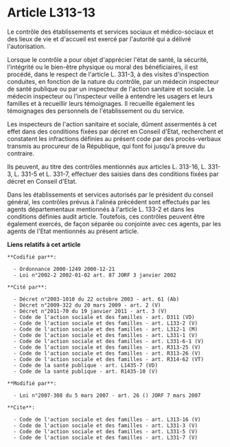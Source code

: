 # Article L313-13

Le contrôle des établissements et services sociaux et médico-sociaux et des lieux de vie et d'accueil est exercé par
l'autorité qui a délivré l'autorisation. 

Lorsque le contrôle a pour objet d'apprécier l'état de santé, la sécurité, l'intégrité ou le bien-être physique ou moral des
bénéficiaires, il est procédé, dans le respect de l'article L. 331-3, à des visites d'inspection conduites, en fonction de la
nature du contrôle, par un médecin inspecteur de santé publique ou par un inspecteur de l'action sanitaire et sociale. Le
médecin inspecteur ou l'inspecteur veille à entendre les usagers et leurs familles et à recueillir leurs témoignages. Il
recueille également les témoignages des personnels de l'établissement ou du service. 

Les inspecteurs de l'action sanitaire et sociale, dûment assermentés à cet effet dans des conditions fixées par décret en
Conseil d'Etat, recherchent et constatent les infractions définies au présent code par des procès-verbaux transmis au
procureur de la République, qui font foi jusqu'à preuve du contraire. 

Ils peuvent, au titre des contrôles mentionnés aux articles L. 313-16, L. 331-3, L. 331-5 et L. 331-7, effectuer des saisies
dans des conditions fixées par décret en Conseil d'Etat. 

Dans les établissements et services autorisés par le président du conseil général, les contrôles prévus à l'alinéa précédent
sont effectués par les agents départementaux mentionnés à l'article L. 133-2 et dans les conditions définies audit article.
Toutefois, ces contrôles peuvent être également exercés, de façon séparée ou conjointe avec ces agents, par les agents de
l'Etat mentionnés au présent article.

**Liens relatifs à cet article**

	**Codifié par**:

	  - Ordonnance 2000-1249 2000-12-21
	  - Loi n°2002-2 2002-01-02 art. 87 JORF 3 janvier 2002

	**Cité par**:

	  - Décret n°2003-1010 du 22 octobre 2003 - art. 61 (Ab)
	  - Décret n°2009-322 du 20 mars 2009 - art. 2 (V)
	  - Décret n°2011-70 du 19 janvier 2011 - art. 3 (V)
	  - Code de l'action sociale et des familles - art. D311 (VD)
	  - Code de l'action sociale et des familles - art. L133-2 (V)
	  - Code de l'action sociale et des familles - art. L312-1 (M)
	  - Code de l'action sociale et des familles - art. L331-1 (V)
	  - Code de l'action sociale et des familles - art. L331-6-1 (V)
	  - Code de l'action sociale et des familles - art. R313-25 (V)
	  - Code de l'action sociale et des familles - art. R313-26 (V)
	  - Code de l'action sociale et des familles - art. R314-62 (VT)
	  - Code de la santé publique - art. L1435-7 (VD)
	  - Code de la santé publique - art. R1435-10 (V)

	**Modifié par**:

	  - Loi n°2007-308 du 5 mars 2007 - art. 26 () JORF 7 mars 2007

	**Cite**:

	  - Code de l'action sociale et des familles - art. L313-16 (V)
	  - Code de l'action sociale et des familles - art. L331-3 (V)
	  - Code de l'action sociale et des familles - art. L331-5 (V)
	  - Code de l'action sociale et des familles - art. L331-7 (V)
